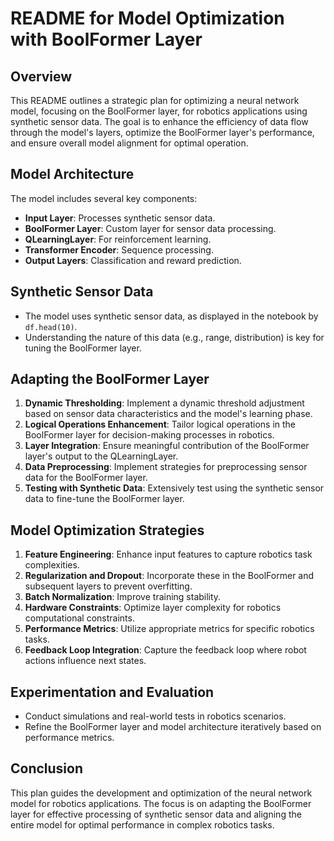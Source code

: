 
# README for Model Optimization with BoolFormer Layer

## Overview
This README outlines a strategic plan for optimizing a neural network model, focusing on the BoolFormer layer, for robotics applications using synthetic sensor data. The goal is to enhance the efficiency of data flow through the model's layers, optimize the BoolFormer layer's performance, and ensure overall model alignment for optimal operation.

## Model Architecture
The model includes several key components:
- **Input Layer**: Processes synthetic sensor data.
- **BoolFormer Layer**: Custom layer for sensor data processing.
- **QLearningLayer**: For reinforcement learning.
- **Transformer Encoder**: Sequence processing.
- **Output Layers**: Classification and reward prediction.

## Synthetic Sensor Data
- The model uses synthetic sensor data, as displayed in the notebook by `df.head(10)`.
- Understanding the nature of this data (e.g., range, distribution) is key for tuning the BoolFormer layer.

## Adapting the BoolFormer Layer
1. **Dynamic Thresholding**: Implement a dynamic threshold adjustment based on sensor data characteristics and the model's learning phase.
2. **Logical Operations Enhancement**: Tailor logical operations in the BoolFormer layer for decision-making processes in robotics.
3. **Layer Integration**: Ensure meaningful contribution of the BoolFormer layer's output to the QLearningLayer.
4. **Data Preprocessing**: Implement strategies for preprocessing sensor data for the BoolFormer layer.
5. **Testing with Synthetic Data**: Extensively test using the synthetic sensor data to fine-tune the BoolFormer layer.

## Model Optimization Strategies
1. **Feature Engineering**: Enhance input features to capture robotics task complexities.
2. **Regularization and Dropout**: Incorporate these in the BoolFormer and subsequent layers to prevent overfitting.
3. **Batch Normalization**: Improve training stability.
4. **Hardware Constraints**: Optimize layer complexity for robotics computational constraints.
5. **Performance Metrics**: Utilize appropriate metrics for specific robotics tasks.
6. **Feedback Loop Integration**: Capture the feedback loop where robot actions influence next states.

## Experimentation and Evaluation
- Conduct simulations and real-world tests in robotics scenarios.
- Refine the BoolFormer layer and model architecture iteratively based on performance metrics.

## Conclusion
This plan guides the development and optimization of the neural network model for robotics applications. The focus is on adapting the BoolFormer layer for effective processing of synthetic sensor data and aligning the entire model for optimal performance in complex robotics tasks.

